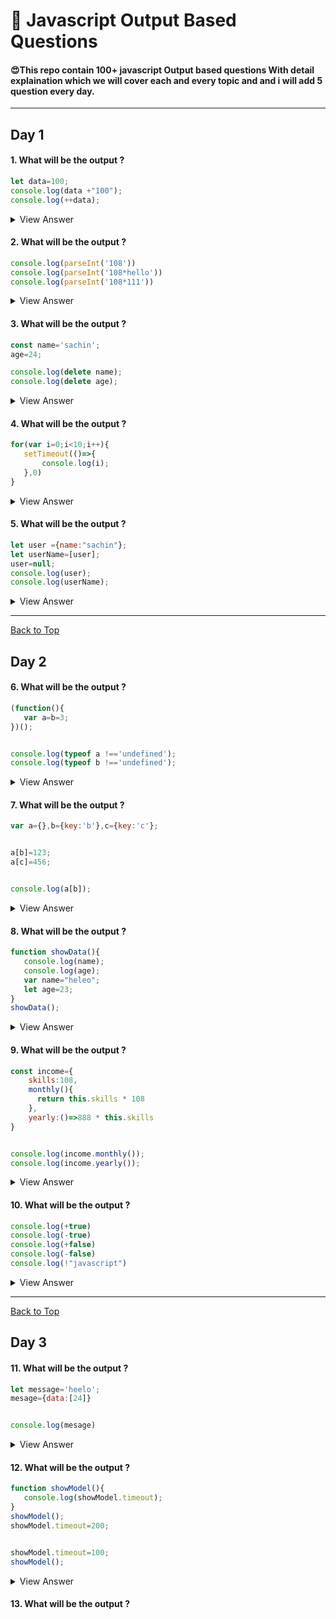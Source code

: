 # 🚀 Javascript Output Based Questions
#### 😍This repo contain 100+ javascript Output based questions With detail explaination which we will cover each and every topic and and i will add 5 question every day.
___

## Day 1
 ####  1. What will be the output ?
 ``` js
let data=100;
 console.log(data +"100");
 console.log(++data);
  ```
<details>
 <summary>View Answer</summary>
 
 - Output:-  
   100100  
   101
 - Reason:-If we add **+** Operater then it will do string concatenation
</details>
           

 ####  2. What will be the output ?
 ``` js
console.log(parseInt('108'))
console.log(parseInt('108*hello'))
console.log(parseInt('108*111'))
```
 <details>
  <summary>View Answer</summary>

  - Output:-  
  108  
  108  
  108
  - Reason:- because parseInt convert into integer till it find non-numeric value,then it stop
</details>

 ####  3. What will be the output ?
```js
const name='sachin';
age=24;

console.log(delete name);
console.log(delete age);
```
<details>
 <summary>View Answer</summary>

 - Output:-  
   false  
   true
 - Reason:-
   - because we want to delete variable but delete keyword is used to delete the key inside the object thats why its false
   - because the undeclared variable add into window object so that it can be delete from window object thats why its true(window.age)
</details>
 
 ####  4. What will be the output ?
 ```js
for(var i=0;i<10;i++){
    setTimeout(()=>{
        console.log(i);
    },0)
}
 ```
<details>
 <summary>View Answer</summary>

 - Output:-10 10 10 10 10 10 10 10 10 10
 - Reason:-
     - because var  variable in this condition is a global scope and setTimeout is run after closing for loop so that's why the value of i is reached to 10 then setTimeOut is executed.then value of var variable is 10.
     - we can fix this using let variable so that it can create setTimeout for every iteration for every let variable
 
</details>

 ####  5. What will be the output ?
 ```js
let user ={name:"sachin"};
let userName=[user];
user=null;
console.log(user);
console.log(userName);
```
<details>
 <summary>View Answer</summary>

 - Output:-
     - null
     - [ { name: 'sachin' } ]
 - Reason:-Setting user to null does not remove the object from userName, because the array holds a separate reference to the object.
</details>

___  


<a href="#top" id="back-to-top">Back to Top</a>  


## Day 2  

 ####  6. What will be the output ?
 ```js
(function(){
    var a=b=3;
})();


console.log(typeof a !=='undefined');
console.log(typeof b !=='undefined');
```
<details>
 <summary>View Answer</summary>

 - Output:-  
    - false  
    - true  
 - Reason:-
    - var a = b = 3;: This is interpreted as b = 3 followed by var a = b. The variable a is declared with var, which makes it function-scoped, so it is not accessible outside the function.Inside the function, typeof a would be 'number'Outside the function, a is not defined, so typeof a will be 'undefined'.  
    - On the other hand, b = 3 is not declared with var, let, or const. This makes b implicitly global (attached to the global object), so it is accessible outside the function.So type of b is number
</details>

 ####  7. What will be the output ?
```js
var a={},b={key:'b'},c={key:'c'};


a[b]=123;
a[c]=456;


console.log(a[b]);
```
<details>
 <summary>View Answer</summary>

 - Output:-456
 - Reason:-
 - In JavaScript, object keys are internally converted to strings. When you use objects as keys in another object, they are converted to strings using their toString() method.
 - In this case, b and c are both objects, but when used as keys in object a, they are converted to strings.
 - Both b and c will have the same string representation, which is "[object Object]". This is because their default toString() method returns [object Object].
 - So, a[b] and a[c] essentially refer to the same property in object a.
 - Therefore, when you set a[b] = 123 and then a[c] = 456, you are essentially overwriting the value of the property "[object Object]" in object a.
 - Hence, console.log(a[b]) will output 456, as it accesses the property with the key "[object Object]" in object a, which has been overwritten with the value 456.

</details>

 ####  8. What will be the output ?
 ```js
function showData(){
    console.log(name);
    console.log(age);
    var name="heleo";
    let age=23;
}
showData();
```
<details>
 <summary>View Answer</summary>

 - Output:-
     - undefined
     - error, let variable are in temporal dead zone so we cannot access before initilization 
  
</details>

 ####  9. What will be the output ?
```js
const income={
    skills:108,
    monthly(){
      return this.skills * 108  
    },
    yearly:()=>888 * this.skills
}


console.log(income.monthly());
console.log(income.yearly());
```
<details>
 <summary>View Answer</summary>

 - Output:-
      - 102110
      - NaN
 - Reason:- because arrow function is refers to parent object and parent of income object is window and inside window object it does not find yearly() method so that's why this.skills is evaluated is undefined and any number multiply by undefined then answer is NAN

</details>

 ####  10. What will be the output ?
 ```js
console.log(+true)
console.log(-true)
console.log(+false)
console.log(-false)
console.log(!"javascript")
```
<details>
 <summary>View Answer</summary>

 - Output:
    - 1
    - -1
    - 0
    - -0 (or 0)
    - false
  
 - Reason: 
    - The unary `+` operator converts the boolean `true` to a number. `true` is converted to `1`.  
    - The unary `-` operator converts the boolean `true` to a number and then negates it. `true` is converted to `1`, and negating it gives `-1`.  
    - The unary `+` operator converts the boolean `false` to a number. `false` is converted to `0`.  
    - The unary `-` operator converts the boolean `false` to a number and then negates it. `false` is converted to `0`, and negating it gives `0`.  
    - The logical NOT operator `!` checks the truthiness of the string `"javascript"`. Since non-empty strings are truthy, `!"javascript"` evaluates to `false`.
</details>

___  

<a href="#top" id="back-to-top">Back to Top</a>

## Day 3

 ####  11. What will be the output ?
```js
let message='heelo';
mesage={data:[24]}


console.log(mesage)
```
<details>
 <summary>View Answer</summary>

 - Output:-{ data: [ 24 ] }
 - Reason:-because js internally declared the undeclared variable
</details>

 ####  12. What will be the output ?
 ```js
function showModel(){
    console.log(showModel.timeout);
}
showModel();
showModel.timeout=200;


showModel.timeout=100;
showModel();
```
<details>
 <summary>View Answer</summary>

- Output:
    - undefined
    - 100
         
- Reason:
    - Initial Call (showModel()): When the function showModel() is first called, the property timeout has not yet been assigned, so console.log(showModel.timeout) will output undefined.
    
</details>

 ####  13. What will be the output ?
 


  






